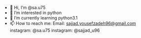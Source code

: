 - 👋 Hi, I’m @sa.u75
- 👀 I’m interested in python
- 🌱 I’m currently learning python3.1
- 📫 How to reach me:
Email: sajjad.yousefzadeh96@gmail.com
instagram: @sa.u75
instagram: @sajjad_u96
<!---
sau0075/sau0075 is a ✨ special ✨ repository because its `README.md` (this file) appears on your GitHub profile.
You can click the Preview link to take a look at your changes.
--->
